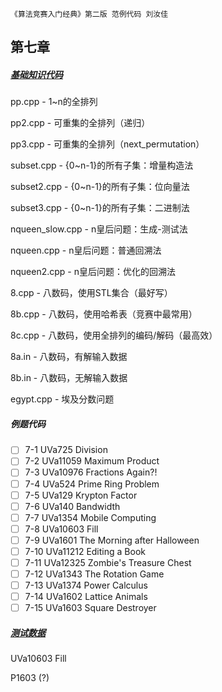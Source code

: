 `《算法竞赛入门经典》第二版 范例代码 刘汝佳`

## 第七章

##### [基础知识代码](./Knowledges)

pp.cpp      - 1~n的全排列

pp2.cpp     - 可重集的全排列（递归）

pp3.cpp     - 可重集的全排列（next_permutation）

subset.cpp  - {0~n-1}的所有子集：增量构造法

subset2.cpp - {0~n-1}的所有子集：位向量法

subset3.cpp - {0~n-1}的所有子集：二进制法

nqueen_slow.cpp - n皇后问题：生成-测试法

nqueen.cpp      - n皇后问题：普通回溯法

nqueen2.cpp     - n皇后问题：优化的回溯法

8.cpp           - 八数码，使用STL集合（最好写）

8b.cpp          - 八数码，使用哈希表（竞赛中最常用）

8c.cpp          - 八数码，使用全排列的编码/解码（最高效）

8a.in           - 八数码，有解输入数据

8b.in           - 八数码，无解输入数据

egypt.cpp       - 埃及分数问题

##### 例题代码

- [ ] 7-1 UVa725 Division
- [ ] 7-2 UVa11059 Maximum Product
- [ ] 7-3 UVa10976 Fractions Again?!
- [ ] 7-4 UVa524 Prime Ring Problem
- [ ] 7-5 UVa129 Krypton Factor
- [ ] 7-6 UVa140 Bandwidth
- [ ] 7-7 UVa1354 Mobile Computing
- [ ] 7-8 UVa10603 Fill
- [ ] 7-9 UVa1601 The Morning after Halloween
- [ ] 7-10 UVa11212 Editing a Book
- [ ] 7-11 UVa12325 Zombie's Treasure Chest
- [ ] 7-12 UVa1343 The Rotation Game
- [ ] 7-13 UVa1374 Power Calculus
- [ ] 7-14 UVa1602 Lattice Animals
- [ ] 7-15 UVa1603 Square Destroyer

##### [测试数据](./TestData)

UVa10603 Fill

P1603 (?)





